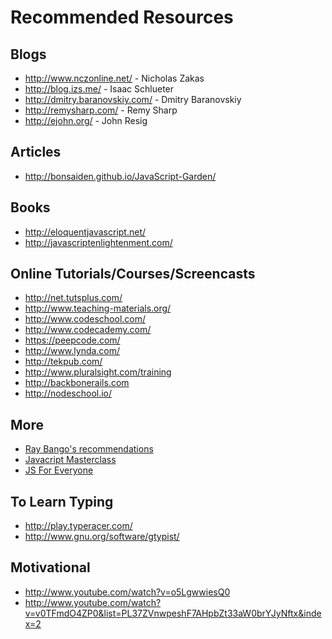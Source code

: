 Recommended Resources
=====================

Blogs
-----

* <http://www.nczonline.net/> - Nicholas Zakas
* <http://blog.izs.me/> - Isaac Schlueter
* <http://dmitry.baranovskiy.com/> - Dmitry Baranovskiy
* <http://remysharp.com/> - Remy Sharp
* <http://ejohn.org/> - John Resig

Articles
--------

* <http://bonsaiden.github.io/JavaScript-Garden/>

Books
-----

* <http://eloquentjavascript.net/>
* <http://javascriptenlightenment.com/>

Online Tutorials/Courses/Screencasts
------------------------------------

* <http://net.tutsplus.com/>
* <http://www.teaching-materials.org/>
* <http://www.codeschool.com/>
* <http://www.codecademy.com/>
* <https://peepcode.com/>
* <http://www.lynda.com/>
* <http://tekpub.com/>
* <http://www.pluralsight.com/training>
* <http://backbonerails.com>
* <http://nodeschool.io/>

## More

* [Ray Bango's recommendations](http://net.tutsplus.com/tutorials/javascript-ajax/required-javascript-reading/)
* [Javacript Masterclass](http://www.youtube.com/watch?v=v0TFmdO4ZP0&list=PL37ZVnwpeshF7AHpbZt33aW0brYJyNftx&index=2)
* [JS For Everyone](https://github.com/pselle/JSforeveryone)

## To Learn Typing

* <http://play.typeracer.com/>
* <http://www.gnu.org/software/gtypist/>

## Motivational

* <http://www.youtube.com/watch?v=o5LgwwiesQ0>
* <http://www.youtube.com/watch?v=v0TFmdO4ZP0&list=PL37ZVnwpeshF7AHpbZt33aW0brYJyNftx&index=2>